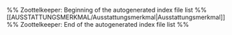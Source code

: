 %% Zoottelkeeper: Beginning of the autogenerated index file list %%
[[AUSSTATTUNGSMERKMAL/Ausstattungsmerkmal|Ausstattungsmerkmal]]
%% Zoottelkeeper: End of the autogenerated index file list %%
